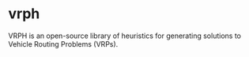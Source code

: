 # vrph
VRPH is an open-source library of heuristics for generating solutions to Vehicle Routing Problems (VRPs).
